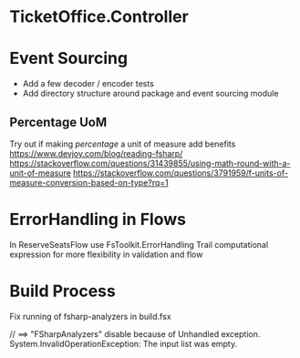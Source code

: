 # TicketOffice.Controller

# Event Sourcing

- Add a few decoder / encoder tests
- Add directory structure around package and event sourcing module

## Percentage UoM

Try out if making *percentage* a unit of measure add benefits
https://www.devjoy.com/blog/reading-fsharp/
https://stackoverflow.com/questions/31439855/using-math-round-with-a-unit-of-measure
https://stackoverflow.com/questions/3791959/f-units-of-measure-conversion-based-on-type?rq=1

# ErrorHandling in Flows

In ReserveSeatsFlow use FsToolkit.ErrorHandling Trail computational expression for more flexibility in validation and
flow

# Build Process

Fix running of fsharp-analyzers in build.fsx

// ==> "FSharpAnalyzers" disable because of Unhandled exception. System.InvalidOperationException: The input list was
empty.
